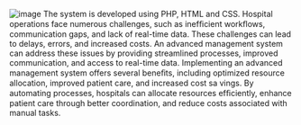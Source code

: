 ![image](https://github.com/madands0022/Hospital-Management-System---Hine/assets/119934280/7c359419-974e-4fab-8131-6ebf4e61f714)
The system is developed using PHP, HTML and CSS. 
Hospital operations face  numerous challenges, such as  inefﬁcient workﬂows, communication gaps, and lack of  real-time data. These challenges  can lead to delays, errors, and increased costs. An advanced management system can  address these issues by providing  streamlined processes, improved  communication, and access to  real-time data. Implementing an advanced management  system offers several beneﬁts, including  optimized resource allocation, improved  patient care, and increased cost sa vings. By automating processes, hospitals can allocate resources efﬁciently, enhance patient care  through better coordination, and reduce  costs associated with manual tasks.


